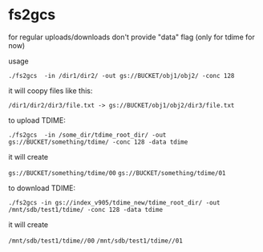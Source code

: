 # fs2gcs


for regular uploads/downloads don't provide "data" flag (only for tdime for now)

usage
```console
./fs2gcs  -in /dir1/dir2/ -out gs://BUCKET/obj1/obj2/ -conc 128
```

it will coopy files like this:

`/dir1/dir2/dir3/file.txt -> gs://BUCKET/obj1/obj2/dir3/file.txt`




to upload TDIME:

```console
./fs2gcs  -in /some_dir/tdime_root_dir/ -out gs://BUCKET/something/tdime/ -conc 128 -data tdime
```

it will create

`gs://BUCKET/something/tdime/00`
`gs://BUCKET/something/tdime/01`

to download TDIME:
```console
./fs2gcs -in gs://index_v905/tdime_new/tdime_root_dir/ -out /mnt/sdb/test1/tdime/ -conc 128 -data tdime
```

it will create

`/mnt/sdb/test1/tdime//00`
`/mnt/sdb/test1/tdime//01`


